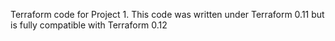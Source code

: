 Terraform code for Project 1.
This code was written under Terraform 0.11 but is fully compatible with Terraform 0.12
